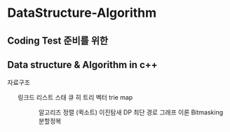 # DataStructure-Algorithm

## Coding Test 준비를 위한
## Data structure & Algorithm in c++ 

자료구조

<ol>
  링크드 리스트
  스태
  큐
  히
  트리
  벡터
  trie
  map
<ol>
  
  <ol>
  알고리즈
  정렬 (퀵소트)
  이진탐새
  DP
  최단 경로
  그래프 이론
  Bitmasking
  분할정복
  <al>

